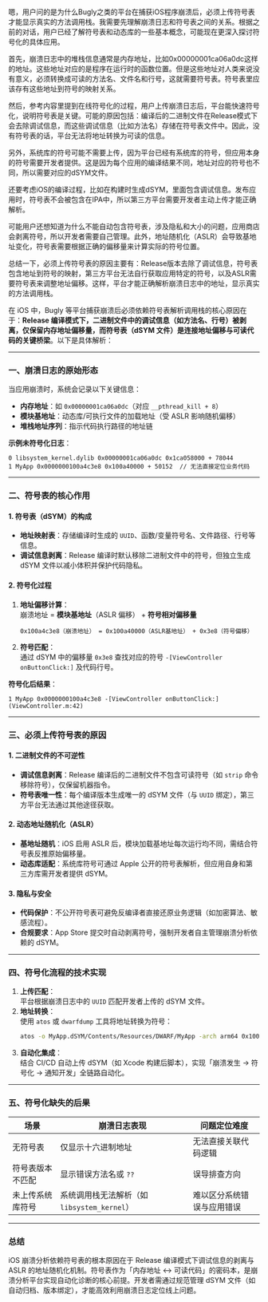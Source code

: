 <zhithink>
嗯，用户问的是为什么Bugly之类的平台在捕获iOS程序崩溃后，必须上传符号表才能显示真实的方法调用栈。我需要先理解崩溃日志和符号表之间的关系。根据之前的对话，用户已经了解符号表和动态库的一些基本概念，可能现在更深入探讨符号化的具体应用。

首先，崩溃日志中的堆栈信息通常是内存地址，比如0x00000001ca06a0dc这样的地址。这些地址对应的是程序在运行时的函数位置。但是这些地址对人类来说没有意义，必须转换成可读的方法名、文件名和行号，这就需要符号表。符号表里应该存有这些地址到符号的映射关系。

然后，参考内容里提到在线符号化的过程，用户上传崩溃日志后，平台能快速符号化，说明符号表是关键。可能的原因包括：编译后的二进制文件在Release模式下会去除调试信息，而这些调试信息（比如方法名）存储在符号表文件中。因此，没有符号表的话，平台无法将地址转换为可读的信息。

另外，系统库的符号可能不需要上传，因为平台已经有系统库的符号，但应用本身的符号需要开发者提供。这是因为每个应用的编译结果不同，地址对应的符号也不同，所以需要对应的dSYM文件。

还要考虑iOS的编译过程，比如在构建时生成dSYM，里面包含调试信息。发布应用时，符号表不会被包含在IPA中，所以第三方平台需要开发者主动上传才能正确解析。

可能用户还想知道为什么不能自动包含符号表，涉及隐私和大小的问题，应用商店会剥离符号，所以开发者需要自己管理。此外，地址随机化（ASLR）会导致基地址变化，符号表需要根据正确的偏移量来计算实际的符号位置。

总结一下，必须上传符号表的原因主要有：Release版本去除了调试信息，符号表包含地址到符号的映射，第三方平台无法自行获取应用特定的符号，以及ASLR需要符号表来调整地址偏移。这样，平台才能正确解析崩溃日志中的地址，显示真实的方法调用栈。
</zhithink>

在 iOS 中，Bugly 等平台捕获崩溃后必须依赖符号表解析调用栈的核心原因在于：**Release 编译模式下，二进制文件中的调试信息（如方法名、行号）被剥离，仅保留内存地址偏移量，而符号表（dSYM 文件）是连接地址偏移与可读代码的关键桥梁**。以下是具体解析：

---

### 一、崩溃日志的原始形态
当应用崩溃时，系统会记录以下关键信息：
- **内存地址**：如 `0x00000001ca06a0dc`（对应 `__pthread_kill + 8`）
- **模块基地址**：动态库/可执行文件的加载地址（受 ASLR 影响随机偏移）
- **堆栈地址序列**：指示代码执行路径的地址链

**示例未符号化日志**：
```
0 libsystem_kernel.dylib 0x00000001ca06a0dc 0x1ca058000 + 78044
1 MyApp 0x0000000100a4c3e8 0x100a40000 + 50152  // 无法直接定位业务代码
```

---

### 二、符号表的核心作用
#### 1. **符号表（dSYM）的构成**
- **地址映射表**：存储编译时生成的 `UUID`、函数/变量符号名、文件路径、行号等信息。
- **调试信息剥离**：Release 编译时默认移除二进制文件中的符号，但独立生成 dSYM 文件以减小体积并保护代码隐私。

#### 2. **符号化过程**
1. **地址偏移计算**：  
   崩溃地址 = **模块基地址**（ASLR 偏移） + **符号相对偏移量**  
   ```plaintext
   0x100a4c3e8（崩溃地址） = 0x100a40000（ASLR基地址） + 0x3e8（符号偏移）
   ```
2. **符号匹配**：  
   通过 dSYM 中的偏移量 `0x3e8` 查找对应的符号 `-[ViewController onButtonClick:]` 及代码行号。

**符号化后结果**：
```
1 MyApp 0x0000000100a4c3e8 -[ViewController onButtonClick:] (ViewController.m:42)
```

---

### 三、必须上传符号表的原因
#### 1. **二进制文件的不可逆性**
- **调试信息剥离**：Release 编译后的二进制文件不包含可读符号（如 `strip` 命令移除符号），仅保留机器指令。
- **符号表唯一性**：每个编译版本生成唯一的 dSYM 文件（与 `UUID` 绑定），第三方平台无法通过其他途径获取。

#### 2. **动态地址随机化（ASLR）**
- **基地址随机**：iOS 启用 ASLR 后，模块加载基地址每次运行均不同，需结合符号表反推原始偏移量。
- **动态库适配**：系统库符号可通过 Apple 公开的符号表解析，但应用自身和第三方库需开发者提供 dSYM。

#### 3. **隐私与安全**
- **代码保护**：不公开符号表可避免反编译者直接还原业务逻辑（如加密算法、敏感流程）。
- **合规要求**：App Store 提交时自动剥离符号，强制开发者自主管理崩溃分析依赖的 dSYM。

---

### 四、符号化流程的技术实现
1. **上传匹配**：  
   平台根据崩溃日志中的 `UUID` 匹配开发者上传的 dSYM 文件。
2. **地址转换**：  
   使用 `atos` 或 `dwarfdump` 工具将地址转换为符号：
   ```bash
   atos -o MyApp.dSYM/Contents/Resources/DWARF/MyApp -arch arm64 0x100a4c3e8
   ```
3. **自动化集成**：  
   结合 CI/CD 自动上传 dSYM（如 Xcode 构建后脚本），实现「崩溃发生 → 符号化 → 通知开发」全链路自动化。

---

### 五、符号化缺失的后果
| **场景**               | **崩溃日志表现**                         | **问题定位难度**            |
|------------------------|-----------------------------------------|-----------------------------|
| 无符号表               | 仅显示十六进制地址                      | 无法直接关联代码逻辑         |
| 符号表版本不匹配       | 显示错误方法名或 `??`                   | 误导排查方向                 |
| 未上传系统库符号       | 系统调用栈无法解析（如 `libsystem_kernel`）| 难以区分系统错误与应用错误   |

---

### 总结
iOS 崩溃分析依赖符号表的根本原因在于 Release 编译模式下调试信息的剥离与 ASLR 的地址随机化机制。符号表作为「内存地址 ↔ 可读代码」的密码本，是崩溃分析平台实现自动化诊断的核心前提。开发者需通过规范管理 dSYM 文件（如自动归档、版本绑定），才能高效利用崩溃日志定位线上问题。
